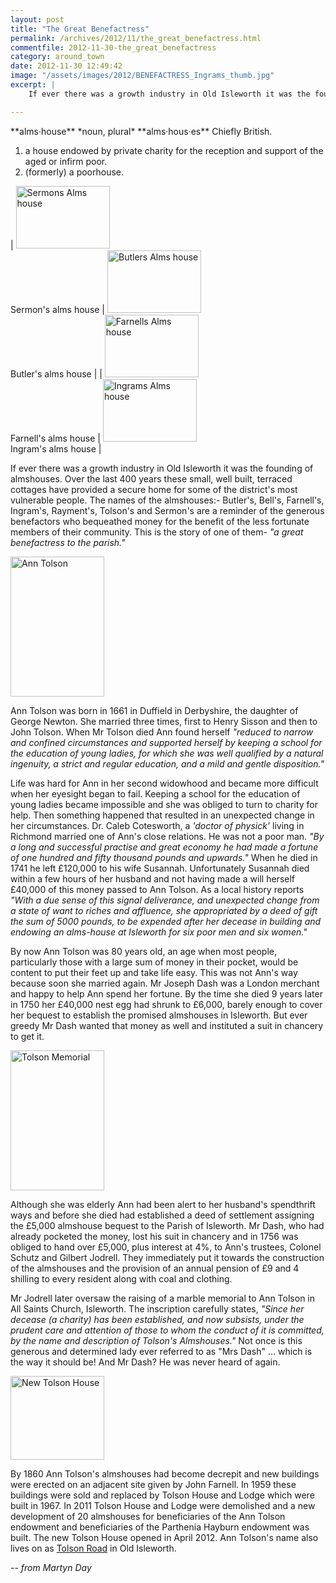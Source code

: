 ```yaml
---
layout: post
title: "The Great Benefactress"
permalink: /archives/2012/11/the_great_benefactress.html
commentfile: 2012-11-30-the_great_benefactress
category: around_town
date: 2012-11-30 12:49:42
image: "/assets/images/2012/BENEFACTRESS_Ingrams_thumb.jpg"
excerpt: |
    If ever there was a growth industry in Old Isleworth it was the founding of almshouses. Over the last 400 years these small, well built, terraced cottages have provided a secure home for some of the district's most vulnerable people. The names of the almshouses:- Butler's, Bell's, Farnell's,  Ingram's, Rayment's, Tolson's and Sermon's are a reminder of the generous benefactors who bequeathed money for the benefit of the less fortunate members of their community. This is the story of one of them- <em>"a great benefactress to the parish."</em>

---
```


<div markdown="1" class="box">
**alms·house** *noun, plural* **alms·hous·es** Chiefly British.

1.  a house endowed by private charity for the reception and support of the aged or infirm poor.
2.  (formerly) a poorhouse.

</div>

| <a href="/assets/images/2012/BENEFACTRESS_Sermons.jpg" title="See larger version of - Sermons"><img src="/assets/images/2012/BENEFACTRESS_Sermons_thumb.jpg" width="150" height="100" alt="Sermons Alms house" class="photo" /></a><br />Sermon's alms house                  | <a href="/assets/images/2012/BENEFACTRESS_Butlers.jpg" title="See larger version of - Butlers Alms house"><img src="/assets/images/2012/BENEFACTRESS_Butlers_thumb.jpg" width="150" height="100" alt="Butlers Alms house" class="photo " /></a><br />Butler's alms house |
| <a href="/assets/images/2012/BENEFACTRESS_Farnells.jpg" title="See larger version of - Farnells Alms house"><img src="/assets/images/2012/BENEFACTRESS_Farnells_thumb.jpg" width="150" height="100" alt="Farnells Alms house" class="photo " /></a><br />Farnell's alms house | <a href="/assets/images/2012/BENEFACTRESS_Ingrams.jpg" title="See larger version of - Ingrams Alms house"><img src="/assets/images/2012/BENEFACTRESS_Ingrams_thumb.jpg" width="150" height="100" alt="Ingrams Alms house" class="photo " /></a><br />Ingram's alms house |

If ever there was a growth industry in Old Isleworth it was the founding of almshouses. Over the last 400 years these small, well built, terraced cottages have provided a secure home for some of the district's most vulnerable people. The names of the almshouses:- Butler's, Bell's, Farnell's, Ingram's, Rayment's, Tolson's and Sermon's are a reminder of the generous benefactors who bequeathed money for the benefit of the less fortunate members of their community. This is the story of one of them- <em>"a great benefactress to the parish."</em>

<a href="/assets/images/2012/BENEFACTRESS_Ann-Tolson.jpg" title="See larger version of - Ann Tolson"><img src="/assets/images/2012/BENEFACTRESS_Ann-Tolson_thumb.jpg" width="150" height="224" alt="Ann Tolson" class="photo right" /></a>

Ann Tolson was born in 1661 in Duffield in Derbyshire, the daughter of George Newton. She married three times, first to Henry Sisson and then to John Tolson. When Mr Tolson died Ann found herself <em>"reduced to narrow and confined circumstances and supported herself by keeping a school for the education of young ladies, for which she was well qualified by a natural ingenuity, a strict and regular education, and a mild and gentle disposition."</em>

Life was hard for Ann in her second widowhood and became more difficult when her eyesight began to fail. Keeping a school for the education of young ladies became impossible and she was obliged to turn to charity for help. Then something happened that resulted in an unexpected change in her circumstances. Dr. Caleb Cotesworth, a *'doctor of physick'* living in Richmond married one of Ann's close relations. He was not a poor man. *"By a long and successful practise and great economy he had made a fortune of one hundred and fifty thousand pounds and upwards."* When he died in 1741 he left £120,000 to his wife Susannah. Unfortunately Susannah died within a few hours of her husband and not having made a will herself £40,000 of this money passed to Ann Tolson. As a local history reports <em>"With a due sense of this signal deliverance, and unexpected change from a state of want to riches and affluence, she appropriated by a deed of gift the sum of 5000 pounds, to be expended after her decease in building and endowing an alms-house at Isleworth for six poor men and six women."</em>

By now Ann Tolson was 80 years old, an age when most people, particularly those with a large sum of money in their pocket, would be content to put their feet up and take life easy. This was not Ann's way because soon she married again. Mr Joseph Dash was a London merchant and happy to help Ann spend her fortune. By the time she died 9 years later in 1750 her £40,000 nest egg had shrunk to £6,000, barely enough to cover her bequest to establish the promised almshouses in Isleworth. But ever greedy Mr Dash wanted that money as well and instituted a suit in chancery to get it.

<a href="/assets/images/2012/BENEFACTRESS_Tolson_Memorial.jpg" title="See larger version of - Tolson Memorial"><img src="/assets/images/2012/BENEFACTRESS_Tolson_Memorial_thumb.jpg" width="150" height="224" alt="Tolson Memorial" class="photo right" /></a>

Although she was elderly Ann had been alert to her husband's spendthrift ways and before she died had established a deed of settlement assigning the £5,000 almshouse bequest to the Parish of Isleworth. Mr Dash, who had already pocketed the money, lost his suit in chancery and in 1756 was obliged to hand over £5,000, plus interest at 4%, to Ann's trustees, Colonel Schutz and Gilbert Jodrell. They immediately put it towards the construction of the almshouses and the provision of an annual pension of £9 and 4 shilling to every resident along with coal and clothing.

Mr Jodrell later oversaw the raising of a marble memorial to Ann Tolson in All Saints Church, Isleworth. The inscription carefully states, <em>"Since her decease (a charity) has been established, and now subsists, under the prudent care and attention of those to whom the conduct of it is committed, by the name and description of Tolson's Almshouses."</em> Not once is this generous and determined lady ever referred to as "Mrs Dash" ... which is the way it should be! And Mr Dash? He was never heard of again.

<div markdown="1" class="box">
<a href="/assets/images/2012/BENEFACTRESS_Tolson_House.jpg" title="See larger version of - New Tolson House"><img src="/assets/images/2012/BENEFACTRESS_Tolson_House_thumb.jpg" width="150" height="134" alt="New Tolson House" class="photo left" /></a>

By 1860 Ann Tolson's almshouses had become decrepit and new buildings were erected on an adjacent site given by John Farnell. In 1959 these buildings were sold and replaced by Tolson House and Lodge which were built in 1967. In 2011 Tolson House and Lodge were demolished and a new development of 20 almshouses for beneficiaries of the Ann Tolson endowment and beneficiaries of the Parthenia Hayburn endowment was built. The new Tolson House opened in April 2012. Ann Tolson's name also lives on as [Tolson Road](/images//BENEFACTRESS_Tolson_Road.jpg) in Old Isleworth.

</div>
<cite>-- from Martyn Day</cite>
